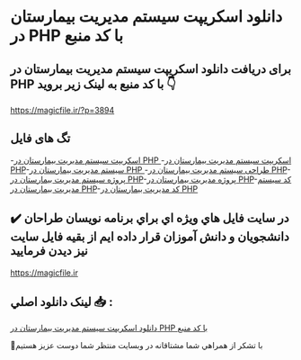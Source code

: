 # دانلود اسکریپت سیستم مدیریت بیمارستان در PHP با کد منبع

## برای دریافت دانلود اسکریپت سیستم مدیریت بیمارستان در PHP با کد منبع به لینک زیر بروید 👇

https://magicfile.ir/?p=3894

## تگ های فایل

-[اسکریپت سیستم مدیریت بیمارستان در PHP ](https://magicfile.ir/product/%d8%b3%db%8c%d8%b3%d8%aa%d9%85-%d9%85%d8%af%db%8c%d8%b1%db%8c%d8%aa-%d8%a8%db%8c%d9%85%d8%a7%d8%b1%d8%b3%d8%aa%d8%a7%d9%86-%d8%af%d8%b1-php/)-[اسکریپت سیستم مدیریت بیمارستان در PHP](https://magicfile.ir/product/%d8%b3%db%8c%d8%b3%d8%aa%d9%85-%d9%85%d8%af%db%8c%d8%b1%db%8c%d8%aa-%d8%a8%db%8c%d9%85%d8%a7%d8%b1%d8%b3%d8%aa%d8%a7%d9%86-%d8%af%d8%b1-php/)-[سیستم مدیریت بیمارستان در PHP ](https://magicfile.ir/product/%d8%b3%db%8c%d8%b3%d8%aa%d9%85-%d9%85%d8%af%db%8c%d8%b1%db%8c%d8%aa-%d8%a8%db%8c%d9%85%d8%a7%d8%b1%d8%b3%d8%aa%d8%a7%d9%86-%d8%af%d8%b1-php/)-[طراحی سیستم مدیریت بیمارستان در PHP](https://magicfile.ir/product/%d8%b3%db%8c%d8%b3%d8%aa%d9%85-%d9%85%d8%af%db%8c%d8%b1%db%8c%d8%aa-%d8%a8%db%8c%d9%85%d8%a7%d8%b1%d8%b3%d8%aa%d8%a7%d9%86-%d8%af%d8%b1-php/)-[پروژه سیستم مدیریت بیمارستان در PHP](https://magicfile.ir/product/%d8%b3%db%8c%d8%b3%d8%aa%d9%85-%d9%85%d8%af%db%8c%d8%b1%db%8c%d8%aa-%d8%a8%db%8c%d9%85%d8%a7%d8%b1%d8%b3%d8%aa%d8%a7%d9%86-%d8%af%d8%b1-php/)-[پروژه مدیریت بیمارستان در PHP](https://magicfile.ir/product/%d8%b3%db%8c%d8%b3%d8%aa%d9%85-%d9%85%d8%af%db%8c%d8%b1%db%8c%d8%aa-%d8%a8%db%8c%d9%85%d8%a7%d8%b1%d8%b3%d8%aa%d8%a7%d9%86-%d8%af%d8%b1-php/)-[کد سیستم مدیریت بیمارستان در PHP](https://magicfile.ir/product/%d8%b3%db%8c%d8%b3%d8%aa%d9%85-%d9%85%d8%af%db%8c%d8%b1%db%8c%d8%aa-%d8%a8%db%8c%d9%85%d8%a7%d8%b1%d8%b3%d8%aa%d8%a7%d9%86-%d8%af%d8%b1-php/)-[کد مدیریت بیمارستان در PHP](https://magicfile.ir/product/%d8%b3%db%8c%d8%b3%d8%aa%d9%85-%d9%85%d8%af%db%8c%d8%b1%db%8c%d8%aa-%d8%a8%db%8c%d9%85%d8%a7%d8%b1%d8%b3%d8%aa%d8%a7%d9%86-%d8%af%d8%b1-php/)

## ✔️ در سايت فايل هاي ويژه اي براي برنامه نويسان طراحان دانشجويان و دانش آموزان قرار داده ايم از بقيه فايل سايت نيز ديدن فرماييد

https://magicfile.ir


## لينک دانلود اصلي 📥 :

[دانلود اسکریپت سیستم مدیریت بیمارستان در PHP با کد منبع](https://magicfile.ir/product/%d8%b3%db%8c%d8%b3%d8%aa%d9%85-%d9%85%d8%af%db%8c%d8%b1%db%8c%d8%aa-%d8%a8%db%8c%d9%85%d8%a7%d8%b1%d8%b3%d8%aa%d8%a7%d9%86-%d8%af%d8%b1-php/) 


🙏با تشکر از همراهي شما مشتاقانه در وبسایت منتظر شما دوست عزیز هستیم

